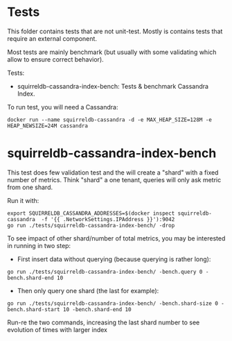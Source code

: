 # Tests

This folder contains tests that are not unit-test. Mostly is contains tests
that require an external component.

Most tests are mainly benchmark (but usually with some validating which allow
to ensure correct behavior).

Tests:

* squirreldb-cassandra-index-bench: Tests & benchmark Cassandra Index.


To run test, you will need a Cassandra:

```
docker run --name squirreldb-cassandra -d -e MAX_HEAP_SIZE=128M -e HEAP_NEWSIZE=24M cassandra
```

# squirreldb-cassandra-index-bench

This test does few validation test and the will create a "shard" with a fixed number of metrics.
Think "shard" a one tenant, queries will only ask metric from one shard.

Run it with:
```
export SQUIRRELDB_CASSANDRA_ADDRESSES=$(docker inspect squirreldb-cassandra  -f '{{ .NetworkSettings.IPAddress }}'):9042
go run ./tests/squirreldb-cassandra-index-bench/ -drop
```

To see impact of other shard/number of total metrics, you may be interested in running in two step:

* First insert data without querying (because querying is rather long):
```
go run ./tests/squirreldb-cassandra-index-bench/ -bench.query 0 -bench.shard-end 10
```
* Then only query one shard (the last for example):
```
go run ./tests/squirreldb-cassandra-index-bench/ -bench.shard-size 0 -bench.shard-start 10 -bench.shard-end 10
```

Run-re the two commands, increasing the last shard number to see evolution of times with larger index
